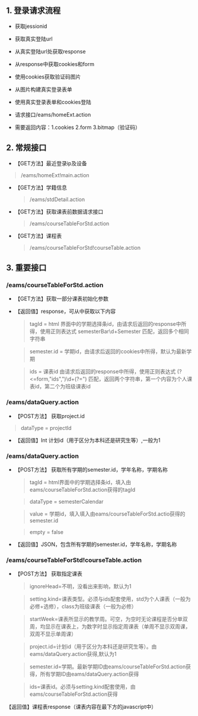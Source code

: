 ## 1. 登录请求流程
- 获取jessionid

- 获取真实登陆url

- 从真实登陆url处获取response

- 从response中获取cookies和form

- 使用cookies获取验证码图片

- 从图片构建真实登录表单

- 使用真实登录表单和cookies登陆

- 请求接口/eams/homeExt.action

- 需要返回内容：1.cookies 2.form 3.bitmap（验证码）


## 2. 常规接口
- 【GET方法】最近登录ip及设备 
> /eams/homeExt!main.action

- 【GET方法】学籍信息
	> /eams/stdDetail.action
	
- 【GET方法】获取课表前数据请求接口 
	> /eams/courseTableForStd.action
	
- 【GET方法】课程表 
	> /eams/courseTableForStd!courseTable.action

## 3. 重要接口
### /eams/courseTableForStd.action
- 【GET方法】获取一部分课表初始化参数
- 【返回值】response，可从中获取以下内容

	>  tagId = html 界面中的学期选择条id，由请求后返回的response中所得，使用正则表达式 semesterBar\d+Semester 匹配，返回多个相同字符串

	> semester.id = 学期id，由请求后返回的cookies中所得，默认为最新学期

	> ids = 课表id 由请求后返回的response中所得，使用正则表达式 (?<=form,"ids",")\d+(?="\) 匹配，返回两个字符串，第一个内容为个人课表id，第二个为班级课表id

### /eams/dataQuery.action
- 【POST方法】 获取project.id 
>  dataType = projectId

- 【返回值】Int 计划id（用于区分为本科还是研究生等）,一般为1

### /eams/dataQuery.action
-  【POST方法】 获取所有学期的semester.id，学年名称，学期名称

	> tagId = html界面中的学期选择条id，填入由eams/courseTableForStd.action获得的tagId

	> dataType = semesterCalendar

	> value = 学期id，填入填入由eams/courseTableForStd.actio获得的semester.id

	> empty = false

- 【返回值】JSON，包含所有学期的semester.id，学年名称，学期名称

### /eams/courseTableForStd!courseTable.action
- 【POST方法】 获取指定课表 

	> ignoreHead=不明，没看出来影响，默认为1

	> setting.kind=课表类型。必须与ids配套使用，std为个人课表（一般为必修+选修），class为班级课表（一般为必修） 

	> startWeek=课表所显示的教学周。可空，为空时无论课程是否分单双周，均显示在课表上，为数字时显示指定周课表（单周不显示双周课，双周不显示单周课）

	> project.id=计划id（用于区分为本科还是研究生等）。由eams/dataQuery.action获得,默认为1

	> semester.id=学期。最新学期ID由eams/courseTableForStd.action获得，所有学期ID由eams/dataQuery.action获得

	> ids=课表id。必须与setting.kind配套使用，由eams/courseTableForStd.action获得

【返回值】课程表response（课表内容在最下方的javascript中）
